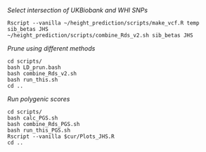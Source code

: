 *Select intersection of UKBiobank and WHI SNPs*
```
Rscript --vanilla ~/height_prediction/scripts/make_vcf.R temp sib_betas JHS
~/height_prediction/scripts/combine_Rds_v2.sh sib_betas JHS
```
*Prune using different methods*
```
cd scripts/
bash LD_prun.bash
bash combine_Rds_v2.sh
bash run_this.sh
cd ..
```
*Run polygenic scores*
```
cd scripts/
bash calc_PGS.sh
bash combine_Rds_PGS.sh	
bash run_this_PGS.sh
Rscript --vanilla $cur/Plots_JHS.R
cd ..
```


